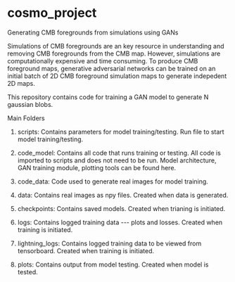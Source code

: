 # cosmo_project
Generating CMB foregrounds from simulations using GANs

Simulations of CMB foregrounds are an key resource in understanding and removing CMB foregrounds from the CMB map. However, simulations are computationally expensive and time consuming. To produce CMB foreground maps, generative adversarial networks can be trained on an initial batch of 2D CMB foreground simulation maps to generate indepedent 2D maps.

This repository contains code for training a GAN model to generate N gaussian blobs.

Main Folders
1. scripts:
Contains parameters for model training/testing. Run file to start model training/testing.

2. code_model:
Contains all code that runs training or testing. All code is imported to scripts and does not need to be run. Model architecture, GAN training module, plotting tools can be found here.

3. code_data:
Code used to generate real images for model training.

4. data:
Contains real images as npy files. Created when data is generated.

5. checkpoints:
Contains saved models. Created when trianing is initiated.

6. logs:
Contains logged training data --- plots and losses. Created when training is initiated.

7. lightning_logs:
Contains logged training data to be viewed from tensorboard. Created when training is initiated.

8. plots:
Contains output from model testing. Created when model is tested.

